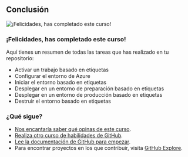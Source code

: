## Conclusión

![¡Felicidades, has completado este curso!](https://octodex.github.com/images/octdrey-catburn.jpg)

### ¡Felicidades, has completado este curso!

Aquí tienes un resumen de todas las tareas que has realizado en tu repositorio:

- Activar un trabajo basado en etiquetas
- Configurar el entorno de Azure
- Iniciar el entorno basado en etiquetas
- Desplegar en un entorno de preparación basado en etiquetas
- Desplegar en un entorno de producción basado en etiquetas
- Destruir el entorno basado en etiquetas

### ¿Qué sigue?

- [Nos encantaría saber qué opinas de este curso](https://github.com/orgs/skills/discussions/categories/deploy-to-azure).
- [Realiza otro curso de habilidades de GitHub](https://github.com/skills).
- [Lee la documentación de GitHub para empezar](https://docs.github.com/en/get-started).
- Para encontrar proyectos en los que contribuir, visita [GitHub Explore](https://github.com/explore).
